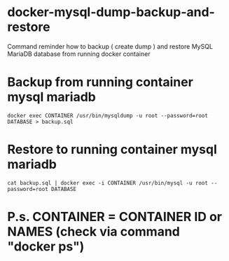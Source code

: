 # docker-mysql-dump-backup-and-restore

Command reminder how to backup ( create dump ) and restore MySQL MariaDB database from running docker container

# Backup from running container mysql mariadb
```docker exec CONTAINER /usr/bin/mysqldump -u root --password=root DATABASE > backup.sql```

# Restore to running container mysql mariadb
```cat backup.sql | docker exec -i CONTAINER /usr/bin/mysql -u root --password=root DATABASE```


#  P.s. CONTAINER = CONTAINER ID or NAMES (check via command "docker ps")
